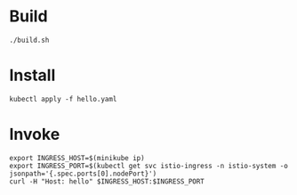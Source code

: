 # Build

```
./build.sh
```

# Install

```
kubectl apply -f hello.yaml
```

# Invoke

```
export INGRESS_HOST=$(minikube ip)
export INGRESS_PORT=$(kubectl get svc istio-ingress -n istio-system -o jsonpath='{.spec.ports[0].nodePort}')
curl -H "Host: hello" $INGRESS_HOST:$INGRESS_PORT
```
